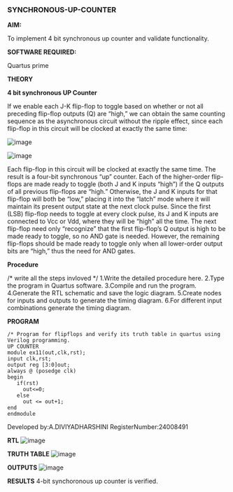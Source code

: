 ### SYNCHRONOUS-UP-COUNTER

**AIM:**

To implement 4 bit synchronous up counter and validate functionality.

**SOFTWARE REQUIRED:**

Quartus prime

**THEORY**

**4 bit synchronous UP Counter**

If we enable each J-K flip-flop to toggle based on whether or not all preceding flip-flop outputs (Q) are “high,” we can obtain the same counting sequence as the asynchronous circuit without the ripple effect, since each flip-flop in this circuit will be clocked at exactly the same time:

![image](https://github.com/naavaneetha/SYNCHRONOUS-UP-COUNTER/assets/154305477/d5db3fa0-e413-404c-b80e-b2f39d82e7e8)


![image](https://github.com/naavaneetha/SYNCHRONOUS-UP-COUNTER/assets/154305477/52cb61eb-d04b-442d-810c-31185a68410b)

Each flip-flop in this circuit will be clocked at exactly the same time.
The result is a four-bit synchronous “up” counter. Each of the higher-order flip-flops are made ready to toggle (both J and K inputs “high”) if the Q outputs of all previous flip-flops are “high.”
Otherwise, the J and K inputs for that flip-flop will both be “low,” placing it into the “latch” mode where it will maintain its present output state at the next clock pulse.
Since the first (LSB) flip-flop needs to toggle at every clock pulse, its J and K inputs are connected to Vcc or Vdd, where they will be “high” all the time.
The next flip-flop need only “recognize” that the first flip-flop’s Q output is high to be made ready to toggle, so no AND gate is needed.
However, the remaining flip-flops should be made ready to toggle only when all lower-order output bits are “high,” thus the need for AND gates.

**Procedure**

/* write all the steps invloved */
1.Write the detailed procedure here.
2.Type the program in Quartus software.
3.Compile and run the program.
4.Generate the RTL schematic and save the logic diagram.
5.Create nodes for inputs and outputs to generate the timing diagram.
6.For different input combinations generate the timing diagram.


**PROGRAM**
```
/* Program for flipflops and verify its truth table in quartus using Verilog programming.
UP COUNTER
module ex11(out,clk,rst);
input clk,rst;
output reg [3:0]out;
always @ (posedge clk)
begin
   if(rst)
     out<=0;
   else 
     out <= out+1;
end
endmodule
```

Developed by:A.DIVIYADHARSHINI
RegisterNumber:24008491


**RTL**
![image](https://github.com/user-attachments/assets/b32027cb-444e-4fc9-ac68-817f98287483)

**TRUTH TABLE**
![image](https://github.com/user-attachments/assets/538ef975-fa8c-4874-ac9c-0032ca5c7aad)

**OUTPUTS**
![image](https://github.com/user-attachments/assets/50d6b7e6-5494-41c4-a8b1-b0038433e2c5)

**RESULTS**
4-bit synchoronous up counter is verified. 
